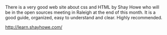 There is a very good web site about css and HTML by Shay Howe who will be in the open sources meeting in Raleigh at the end of this month. It is a good guide, organized, easy to understand and clear. Highly recommended.

http://learn.shayhowe.com/
